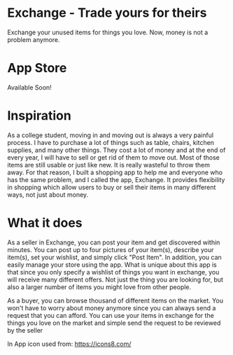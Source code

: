 
# Exchange - Trade yours for theirs
Exchange your unused items for things you love. Now, money is not a problem anymore.

# App Store
Available Soon!

# Inspiration
As a college student, moving in and moving out is always a very painful process. I have to purchase a lot of things such as table, chairs, kitchen supplies, and many other things. They cost a lot of money and at the end of every year, I will have to sell or get rid of them to move out. Most of those items are still usable or just like new. It is really wasteful to throw them away. For that reason, I built a shopping app to help me and everyone who has the same problem, and I called the app, Exchange. It provides flexibility in shopping which allow users to buy or sell their items in many different ways, not just about money.

# What it does
As a seller in Exchange, you can post your item and get discovered within minutes. You can post up to four pictures of your item(s), describe your item(s), set your wishlist, and simply click "Post Item". In addition, you can easily manage your store using the app. What is unique about this app is that since you only specify a wishlist of things you want in exchange, you will receive many different offers. Not just the thing you are looking for, but also a larger number of items you might love from other people.

As a buyer, you can browse thousand of different items on the market. You won't have to worry about money anymore since you can always send a request that you can afford. You can use your items in exchange for the things you love on the market and simple send the request to be reviewed by the seller

In App icon used from: https://icons8.com/
